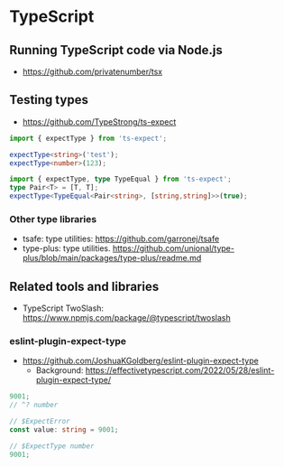 # TypeScript

## Running TypeScript code via Node.js

* https://github.com/privatenumber/tsx

## Testing types

* https://github.com/TypeStrong/ts-expect

```ts
import { expectType } from 'ts-expect';

expectType<string>('test');
expectType<number>(123);
```

```ts
import { expectType, type TypeEqual } from 'ts-expect';
type Pair<T> = [T, T];
expectType<TypeEqual<Pair<string>, [string,string]>>(true);
```

### Other type libraries

* tsafe: type utilities: https://github.com/garronej/tsafe
* type-plus: type utilities. https://github.com/unional/type-plus/blob/main/packages/type-plus/readme.md

## Related tools and libraries

* TypeScript TwoSlash: https://www.npmjs.com/package/@typescript/twoslash

### eslint-plugin-expect-type

* https://github.com/JoshuaKGoldberg/eslint-plugin-expect-type
  * Background: https://effectivetypescript.com/2022/05/28/eslint-plugin-expect-type/

```ts
9001;
// ^? number

// $ExpectError
const value: string = 9001;

// $ExpectType number
9001;
```
